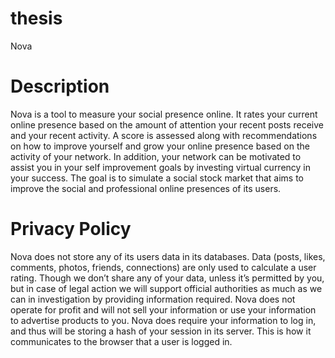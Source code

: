 # thesis
Nova


# Description
Nova is a tool to measure your social presence online. It rates your current online presence based on the amount of attention
your recent posts receive and your recent activity. A score is assessed along with recommendations on how to improve yourself 
and grow your online presence based on the activity of your network. In addition, your network can be motivated to assist you 
in your self improvement goals by investing virtual currency in your success. The goal is to simulate a social stock market 
that aims to improve the social and professional online presences of its users. 


# Privacy Policy
Nova does not store any of its users data in its databases. Data (posts, likes, comments, photos, friends, connections) are
only used to calculate a user rating. Though we don’t share any of your data, unless it’s permitted by you, but in case of
legal action we will support official authorities as much as we can in investigation by providing information required. Nova 
does not operate for profit and will not sell your information or use your information to advertise products to you. Nova does 
require your information to log in, and thus will be storing a hash of your session in its server. This is how it communicates
 to the browser that a user is logged in. 
